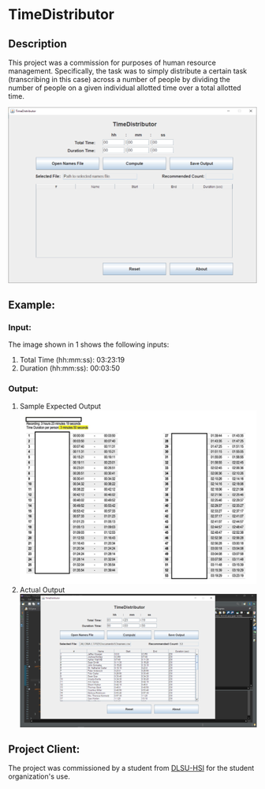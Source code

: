 # TimeDistributor
 
## Description
This project was a commission for purposes of human resource management. Specifically, the task was to simply distribute a certain task (transcribing in this case) across a number of people by dividing the number of people on a given individual allotted time over a total allotted time.

![Screenshot](.others/timedistributor.PNG)

## Example:
### Input:
The image shown in 1 shows the following inputs:
1. Total Time (hh:mm:ss): 03:23:19
2. Duration (hh:mm:ss): 00:03:50
### Output:
1. Sample Expected Output
![Expected Output](.others/names.jpg)
2. Actual Output
![Actual Output](.others/sample_out.png)

## Project Client:
The project was commissioned by a student from [DLSU-HSI](https://www.dlshsi.edu.ph/) for the student organization's use.
